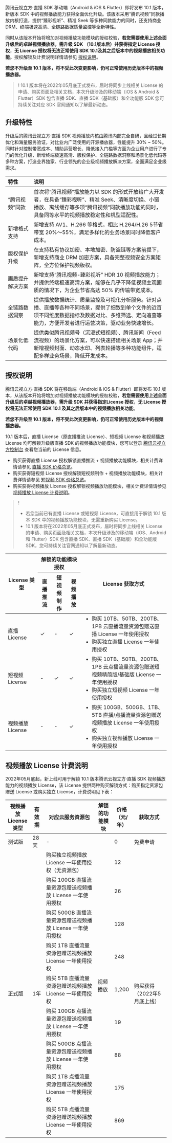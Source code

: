 <style>.markdown-text-box table td, .markdown-text-box table th {text-align: center;}</style>

腾讯云视立方·直播 SDK 移动端（Android & iOS & Flutter）即将发布 10.1 版本，新版本 SDK 中的视频播放能力获得全面优化升级。该版本采用“腾讯视频”同款播放内核打造，提供“臻彩视听”、精准 Seek 等多种同款能力的同时，还支持商业 DRM、终端极速高清、全链路数据质量监控等全新特性。

同时从该版本开始将增加对视频播放功能模块的授权校验，**若您需要使用上述全面升级后的卓越视频播放器，需升级 SDK （10.1版本后）并获得指定 License 授权**，**无 License 授权将无法正常使用 SDK 10.1及其之后版本中的视频播放相关功能**。授权解锁及计费说明详情请参见 [授权说明](#warrant)。

**若您不升级至 10.1 版本，将不受此次变更影响，仍可正常使用历史版本中的视频播放器。**

>! 10.1 版本将在2022年05月底正式发布，届时将同步上线相关 License 的申请、购买页面及相关文档，本次升级涉及的移动端（iOS & Android & Flutter）SDK 包含直播 SDK、直播 SDK（基础版）和全功能版 SDK 您可持续关注对应 SDK 官网通知以了解最新动态。

## 升级特性
升级后的腾讯云视立方·直播 SDK 视频播放内核由腾讯内部完全自研，且经过长期优化和海量服务验证，对比业内广泛使用的开源播放器，性能提升 30% ~ 50%。 同时针对控制带宽成本、辅助运营增长、降低接入门槛等方面为企业用户进行了专门的优化升级，新增终端极速高清、版权保护、全链路数据洞察和场景化低代码等多种方案，打造业界独家、行业领先的企业级视频播放解决方案，全面满足企业级需求。

<table>
<thead>
<tr>
<th width=16% style="text-align: left;">特性</th>
<th style="text-align: left;">说明</th>
</tr>
</thead>
<tbody><tr>
<td style="text-align: left;">“腾讯视频”同款</td>
<td style="text-align: left;">首次将“腾讯视频”播放能力以 SDK 的形式开放给广大开发者，在具备“臻彩视听”、精准 Seek、清晰度切换、小窗播放、离线缓存等多项“腾讯视频”同款播放功能的同时，具备同等水平的视频播放稳定性和机型适配性。</td>
</tr><tr>
<td style="text-align: left;">新增格式支持</td>
<td style="text-align: left;">新增支持 AV1、H.266 等格式，相比 H.264/H.26 5节省带宽 20%～55%，满足多样化的业务场景同时降低客户成本。</td>
</tr><tr>
<td style="text-align: left;">版权保护升级</td>
<td style="text-align: left;">在支持私有协议加密、本地加密、防盗链等方案前提下，新增支持商业 DRM 加密方案，具备完整视频安全方案矩阵，全方位保护视频版权。</td>
</tr><tr>
<td style="text-align: left;">画质提升解决方案</td>
<td style="text-align: left;">新增支持“腾讯视频-臻彩视听” HDR 10 视频播放能力；并提供终端极速高清方案，能够在几乎不降低视频主观画质的情况下，为企业节省高达 50% 的传输带宽成本。</td>
</tr><tr>
<td style="text-align: left;">全链路数据洞察</td>
<td style="text-align: left;">提供播放数据统计、质量监控及可视化分析服务。针对点播、直播等各种不同场景，提供了细致到单个文件的近百项不同维度数据指标及数据对比、多维筛选、定向追查等能力，方便开发者进行运营决策，驱动业务快速增长。</td>
</tr><tr>
<td style="text-align: left;">场景化低代码</td>
<td style="text-align: left;">提供类似腾讯视频号（沉浸式短视频）、腾讯新闻（Feed 流视频）的场景化方案，可以快速搭建相关场景 App；并新增视频封面、动态水印、列表轮播等多种功能组件，适配多样业务场景，降低开发成本。</td>
</tr>
</tbody></table>


[](id:warrant)
## 授权说明
腾讯云视立方·直播 SDK 将在移动端（Android & iOS & Flutter）即将发布 10.1 版本，从该版本开始将增加对视频播放功能模块的授权校验，**若您需要使用上述全面升级后的卓越视频播放器，需升级 SDK 并获得指定License 授权**，**无 License 授权将无法正常使用 SDK 10.1 及其之后版本中的视频播放相关功能**。

**若您不升级至 10.1 版本，将不受此次变更影响，仍可正常使用历史版本中的视频播放器。**

10.1 版本后，直播 License（原直播推流 License）、短视频 License 和视频播放 License 均可解锁升级版直播 SDK 的视频播放功能模块，您可以登录 [腾讯云视立方控制台](https://console.cloud.tencent.com/vcube) 查看您当前的 License 信息。

- 购买获得直播 License 授权解锁直播推流 + 视频播放功能模块，相关计费详情请参见 [直播 SDK 价格总览](https://cloud.tencent.com/document/product/454/8008)。
- 购买获得短视频 License 授权解锁短视频制作 + 视频播放功能模块，相关计费详情请参见 [短视频 SDK 价格总览](https://cloud.tencent.com/document/product/584/9368)。
- 购买获得视频播放 License 授权解锁视频播放功能模块，相关计费详情请参见 [视频播放 License 计费说明](#play_price)。

> !
> - 若您当前已有直播 License 或短视频 License，可直接用于解锁 10.1 版本 SDK 中的视频播放功能模块，无需重新购买 License。
> - 10.1 版本将在2022年05月底正式发布，届时将同步上线相关 License 的申请、购买页面及相关文档，本次升级涉及的移动端（iOS、Android 和 Flutter）SDK 包含直播 SDK、直播 SDK（基础版）和全功能版 SDK，您可持续关注官网通知以了解最新动态。

<table>
<thead>
<tr>
<th rowspan="2" width=20%>License 类型</th>
<th colspan="3">解锁的功能模块授权</th>
<th rowspan="2">License 获取方式</th>
</tr><tr>
<th>直播推流</th>
<th>短视频制作</th>
<th>视频播放</th>
</tr>
</thead>
<tbody>
<tr>
<td>直播 License</td>
<td>&#10003; </td>
<td>-</td>
<td>&#10003; </td>
<td style="text-align: left;"><ul style="margin:0">
    <li>购买 10TB、50TB、200TB、1PB 云直播流量资源包赠送直播 License 一年使用授权</li>
    <li>购买独立直播 License 一年使用授权</li></ul></td>
</tr>
<tr>
<td>短视频 License</td>
<td>-</td>
<td>&#10003; </td>
<td>&#10003; </td>
<td style="text-align: left;"><ul style="margin:0">
    <li>购买 10TB、50TB、200TB、1PB 云点播流量资源包赠送短视频精简版/基础版 License 一年使用授权</li>
    <li>购买独立短视频 License 一年使用授权</li></ul></td>
</tr>
<tr>
<td>视频播放 License</td>
<td>-</td>
<td>-</td>
<td>&#10003; </td>
<td style="text-align: left;"><ul style="margin:0">
    <li>购买 100GB、500GB、1TB、5TB 直播/点播流量资源包赠送视频播放 License 一年使用授权</li>
    <li>购买独立视频播放 License 一年使用授权</li></ul></td>
</tr>
</tbody></table>


[](id:play_price)
## 视频播放 License 计费说明
2022年05月底起，新上线可用于解锁 10.1 版本腾讯云视立方·直播 SDK 视频播放能力的视频播放 License，该 License 提供两种购买解锁方式：购买指定资源包赠送 License 或购买独立 License，计费说明见下表：

<table>
<thead>
<tr>
<th width=15%>视频播放 License 类型</th>
<th>有效期</th>
<th>对应云服务资源包</th>
<th>解锁的功能模块</th>
<th width=10%>价格<br>（元/年）</th>
<th>获取方式</th>
</tr>
</thead>
<tbody><tr>
<td>测试版</td>
<td>28天</td>
<td>-</td>
<td rowspan=10>视频播放</td>
<td>0</td>
<td>免费申请</td>
</tr>
<tr>
<td rowspan=9>正式版</td>
<td rowspan=9>1年</td>
<td>购买独立视频播放 License 一年使用授权（无资源包）</td>
<td>12</td>
<td rowspan=9>购买获得（2022年5月底上线）</td>
</tr>
<tr>
<td>购买 100GB 直播流量资源包赠送视频播放 License 一年使用授权</td>
<td>26</td>
</tr>
<tr>
<td>购买 500GB 直播流量资源包赠送视频播放 License 一年使用授权</td>
<td>128</td>
</tr>
<tr>
<td>购买 1TB 直播流量资源包赠送视频播放 License 一年使用授权</td>
<td>248</td>
</tr>
<tr>
<td>购买 5TB 直播流量资源包赠送视频播放 License 一年使用授权</td>
<td>1,200</td>
</tr>
<tr>
<td>购买 100GB 点播流量资源包赠送视频播放 License 一年使用授权</td>
<td>19</td>
</tr>
<tr>
<td>购买 500GB 点播流量资源包赠送视频播放 License 一年使用授权</td>
<td>88</td>
</tr>
<tr>
<td>购买 1TB 点播流量资源包赠送视频播放 License 一年使用授权</td>
<td>175</td>
</tr>
<tr>
<td>购买 5TB 点播流量资源包赠送视频播放 License 一年使用授权</td>
<td>869</td>
</tr>
</tbody></table>




